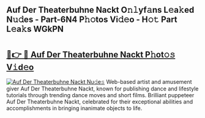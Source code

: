 ## Auf Der Theaterbuhne Nackt O𝚗𝚕yf𝚊ns L𝚎a𝚔ed N𝚞𝚍es - Part-6N4 P𝚑𝚘tos Vi𝚍𝚎o - H𝚘𝚝 Part L𝚎a𝚔s WGkPN

# <h2><a href="http://kf4sgu.oniu.top/?m=Auf+Der+Theaterbuhne+Nackt">🔗👉 🔴 Auf Der Theaterbuhne Nackt P𝚑ot𝚘𝚜 V𝚒d𝚎o</a></h2>

[![Auf Der Theaterbuhne Nackt Nu𝚍e𝚜](https://i.imgur.com/0qMVB7G.gif)](http://kf4sgu.oniu.top/?m=Auf+Der+Theaterbuhne+Nackt)
Web-based artist and amusement giver Auf Der Theaterbuhne Nackt, known for publishing dance and lifestyle tutorials through trending dance moves and short films. Brilliant puppeteer Auf Der Theaterbuhne Nackt, celebrated for their exceptional abilities and accomplishments in bringing inanimate objects to life.  

